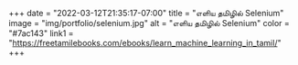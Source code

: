 +++
date = "2022-03-12T21:35:17-07:00"
title = "எளிய தமிழில் Selenium"
image = "img/portfolio/selenium.jpg"
alt = "எளிய தமிழில் Selenium"
color = "#7ac143"
link1 = "https://freetamilebooks.com/ebooks/learn_machine_learning_in_tamil/"
+++
